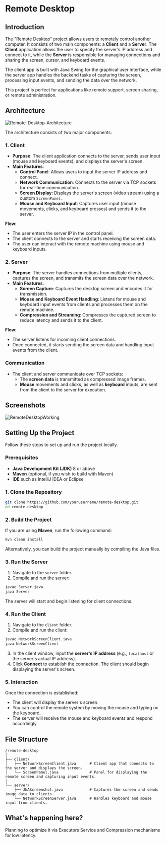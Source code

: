 # Remote Desktop

## Introduction

The "Remote Desktop" project allows users to remotely control another computer. It consists of two main components: a **Client** and a **Server**. The **Client** application allows the user to specify the server's IP address and connect to it, while the **Server** is responsible for managing connections and sharing the screen, cursor, and keyboard events.

The client app is built with Java Swing for the graphical user interface, while the server app handles the backend tasks of capturing the screen, processing input events, and sending the data over the network.

This project is perfect for applications like remote support, screen sharing, or remote administration.

## Architecture

![Remote-Desktop-Architecture](https://github.com/user-attachments/assets/5fbd3fcf-fd38-48a2-90f0-089f30366959)

The architecture consists of two major components:

### 1. **Client**
   - **Purpose**: The client application connects to the server, sends user input (mouse and keyboard events), and displays the server's screen.
   - **Main Features**:
     - **Control Panel**: Allows users to input the server IP address and connect.
     - **Network Communication**: Connects to the server via TCP sockets for real-time communication.
     - **Screen Display**: Displays the server's screen (video stream) using a custom `ScreenPanel`.
     - **Mouse and Keyboard Input**: Captures user input (mouse movements, clicks, and keyboard presses) and sends it to the server.
   
   **Flow**: 
   - The user enters the server IP in the control panel.
   - The client connects to the server and starts receiving the screen data.
   - The user can interact with the remote machine using mouse and keyboard inputs.

### 2. **Server**
   - **Purpose**: The server handles connections from multiple clients, captures the screen, and transmits the screen data over the network.
   - **Main Features**:
     - **Screen Capture**: Captures the desktop screen and encodes it for transmission.
     - **Mouse and Keyboard Event Handling**: Listens for mouse and keyboard input events from clients and processes them on the remote machine.
     - **Compression and Streaming**: Compresses the captured screen to reduce latency and sends it to the client.
   
   **Flow**: 
   - The server listens for incoming client connections.
   - Once connected, it starts sending the screen data and handling input events from the client.

### Communication
- The client and server communicate over TCP sockets:
  - The **screen data** is transmitted as compressed image frames.
  - **Mouse** movements and clicks, as well as **keyboard** inputs, are sent from the client to the server for execution.

## Screenshots

![RemoteDesktopWorking](https://github.com/user-attachments/assets/53fbd71c-196e-425d-8119-85f1329aff39)


## Setting Up the Project

Follow these steps to set up and run the project locally.

### Prerequisites

- **Java Development Kit (JDK)** 8 or above
- **Maven** (optional, if you wish to build with Maven)
- **IDE** such as IntelliJ IDEA or Eclipse

### 1. Clone the Repository

```bash
git clone https://github.com/yourusername/remote-desktop.git
cd remote-desktop
```

### 2. Build the Project

If you are using **Maven**, run the following command:

```bash
mvn clean install
```

Alternatively, you can build the project manually by compiling the Java files.

### 3. Run the Server

1. Navigate to the `server` folder.
2. Compile and run the server:

```bash
javac Server.java
java Server
```

The server will start and begin listening for client connections.

### 4. Run the Client

1. Navigate to the `client` folder.
2. Compile and run the client:

```bash
javac NetworkScreenClient.java
java NetworkScreenClient
```

3. In the client window, input the **server's IP address** (e.g., `localhost` or the server's actual IP address).
4. Click **Connect** to establish the connection. The client should begin displaying the server's screen.

### 5. Interaction

Once the connection is established:
- The client will display the server's screen.
- You can control the remote system by moving the mouse and typing on the keyboard.
- The server will receive the mouse and keyboard events and respond accordingly.

## File Structure

```
/remote-desktop
│
├── client/
│   ├── NetworkScreenClient.java      # Client app that connects to the server and displays the screen.
│   └── ScreenPanel.java              # Panel for displaying the remote screen and capturing input events.
│
└── server/
    ├── JNAScreenshot.java            # Captures the screen and sends image data to clients.
    └── NetworkScreenServer.java      # Handles keyboard and mouse input from clients.
```

## What's happening here?

   Planning to optimize it via Executors Service and Compression mechanisms for low latency.

